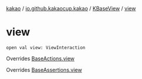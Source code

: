 [kakao](../../index.md) / [io.github.kakaocup.kakao](../index.md) / [KBaseView](index.md) / [view](./view.md)

# view

`open val view: ViewInteraction`

Overrides [BaseActions.view](../-base-actions/view.md)

Overrides [BaseAssertions.view](../-base-assertions/view.md)

